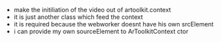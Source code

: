 - make the initiliation of the video out of artoolkit.context
- it is just another class which feed the context
- it is required because the webworker doesnt have his own srcElement
- i can provide my own sourceElement to ArToolkitContext ctor
